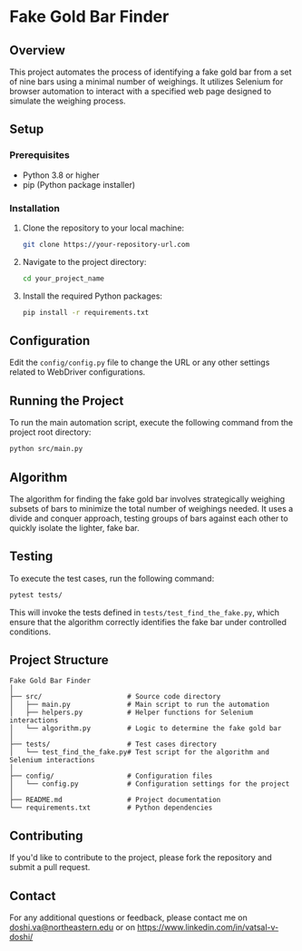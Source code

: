 # Fake Gold Bar Finder

## Overview
This project automates the process of identifying a fake gold bar from a set of nine bars using a minimal number of weighings. It utilizes Selenium for browser automation to interact with a specified web page designed to simulate the weighing process.

## Setup

### Prerequisites
- Python 3.8 or higher
- pip (Python package installer)

### Installation
1. Clone the repository to your local machine:
   ```bash
   git clone https://your-repository-url.com
   ```

2. Navigate to the project directory:
   ```bash
   cd your_project_name
   ```

3. Install the required Python packages:
   ```bash
   pip install -r requirements.txt
   ```

## Configuration
Edit the `config/config.py` file to change the URL or any other settings related to WebDriver configurations.

## Running the Project
To run the main automation script, execute the following command from the project root directory:
```bash
python src/main.py
```

## Algorithm
The algorithm for finding the fake gold bar involves strategically weighing subsets of bars to minimize the total number of weighings needed. It uses a divide and conquer approach, testing groups of bars against each other to quickly isolate the lighter, fake bar.

## Testing
To execute the test cases, run the following command:
```bash
pytest tests/
```
This will invoke the tests defined in `tests/test_find_the_fake.py`, which ensure that the algorithm correctly identifies the fake bar under controlled conditions.

## Project Structure
```
Fake Gold Bar Finder
│
├── src/                     # Source code directory
│   ├── main.py              # Main script to run the automation
│   ├── helpers.py           # Helper functions for Selenium interactions
│   └── algorithm.py         # Logic to determine the fake gold bar
│
├── tests/                   # Test cases directory
│   └── test_find_the_fake.py# Test script for the algorithm and Selenium interactions
│
├── config/                  # Configuration files
│   └── config.py            # Configuration settings for the project
│
├── README.md                # Project documentation
└── requirements.txt         # Python dependencies
```

## Contributing
If you'd like to contribute to the project, please fork the repository and submit a pull request.

## Contact
For any additional questions or feedback, please contact me on 
doshi.va@northeastern.edu or on https://www.linkedin.com/in/vatsal-v-doshi/
